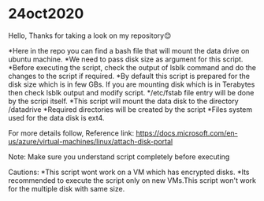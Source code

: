 # 24oct2020
Hello, Thanks for taking a look on my repository:blush:

*Here in the repo you can find a bash file that will mount the data drive on ubuntu machine.
*We need to pass disk size as argument for this script.
*Before executing the script, check the output of lsblk command and do the changes to the script if required. 
*By default this script is prepared for the disk size which is in few GBs. If you are mounting disk which is in Terabytes then check lsblk output and modify script.
*/etc/fstab file entry will be done by the scripi itself.
*This script will mount the data disk to the directory /datadrive
*Required directories will be created by the script
*Files system used for the data disk is ext4.

For more details follow,
Reference link: https://docs.microsoft.com/en-us/azure/virtual-machines/linux/attach-disk-portal

Note:
Make sure you understand script completely before executing

Cautions:
*This script wont work on a VM which has encrypted disks.
*Its recommended to execute the script only on new VMs.This script won't work for the multiple disk with same size.
